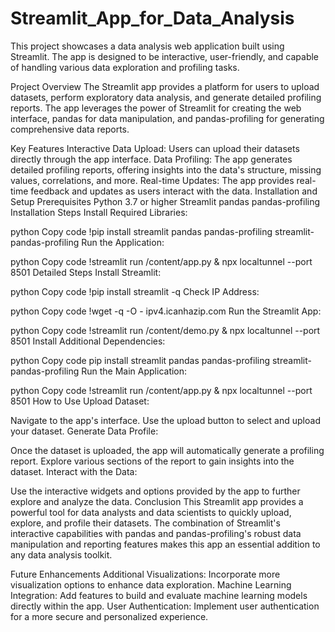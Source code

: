 # Streamlit_App_for_Data_Analysis

This project showcases a data analysis web application built using Streamlit. The app is designed to be interactive, user-friendly, and capable of handling various data exploration and profiling tasks.

<p>

Project Overview
The Streamlit app provides a platform for users to upload datasets, perform exploratory data analysis, and generate detailed profiling reports. The app leverages the power of Streamlit for creating the web interface, pandas for data manipulation, and pandas-profiling for generating comprehensive data reports.

Key Features
Interactive Data Upload: Users can upload their datasets directly through the app interface.
Data Profiling: The app generates detailed profiling reports, offering insights into the data's structure, missing values, correlations, and more.
Real-time Updates: The app provides real-time feedback and updates as users interact with the data.
Installation and Setup
Prerequisites
Python 3.7 or higher
Streamlit
pandas
pandas-profiling
Installation Steps
Install Required Libraries:

python
Copy code
!pip install streamlit pandas pandas-profiling streamlit-pandas-profiling
Run the Application:

python
Copy code
!streamlit run /content/app.py & npx localtunnel --port 8501
Detailed Steps
Install Streamlit:

python
Copy code
!pip install streamlit -q
Check IP Address:

python
Copy code
!wget -q -O - ipv4.icanhazip.com
Run the Streamlit App:

python
Copy code
!streamlit run /content/demo.py & npx localtunnel --port 8501
Install Additional Dependencies:

python
Copy code
pip install streamlit pandas pandas-profiling streamlit-pandas-profiling
Run the Main Application:

python
Copy code
!streamlit run /content/app.py & npx localtunnel --port 8501
How to Use
Upload Dataset:

Navigate to the app's interface.
Use the upload button to select and upload your dataset.
Generate Data Profile:

Once the dataset is uploaded, the app will automatically generate a profiling report.
Explore various sections of the report to gain insights into the dataset.
Interact with the Data:

Use the interactive widgets and options provided by the app to further explore and analyze the data.
Conclusion
This Streamlit app provides a powerful tool for data analysts and data scientists to quickly upload, explore, and profile their datasets. The combination of Streamlit's interactive capabilities with pandas and pandas-profiling's robust data manipulation and reporting features makes this app an essential addition to any data analysis toolkit.

Future Enhancements
Additional Visualizations: Incorporate more visualization options to enhance data exploration.
Machine Learning Integration: Add features to build and evaluate machine learning models directly within the app.
User Authentication: Implement user authentication for a more secure and personalized experience.
</p>
